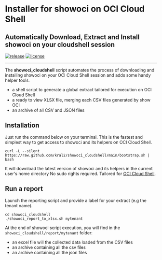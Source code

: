 # Installer for showoci on OCI Cloud Shell

## Automatically Download, Extract and Install showoci on your cloudshell session

[![release](https://img.shields.io/github/v/release/kral2/showoci_cloudshell?colorB=2067b8)](https://github.com/kral2/)
[![license](https://img.shields.io/github/license/kral2/showoci_cloudshell?colorB=2067b8)](https://github.com/kral2/showoci_cloudshell)

---

The **showoci_cloudshell** script automates the process of downloading and installing showoci on your OCI Cloud Shell session and adds some handy helper tools.

- a shell script to generate a global extract tailored for execution on OCI Cloud Shell
- a ready to view XLSX file, merging each CSV files generated by show OCI
- an archive of all CSV and JSON files

## Installation

Just run the command below on your terminal. This is the fastest and simplest way to get access to showoci and its helpers on OCI Cloud Shell.

``` shell
curl -L --silent https://raw.github.com/kral2/showoci_cloudshell/main/bootstrap.sh | bash
```

It will download the latest version of showoci and its helpers in the current user's home directory No sudo rights required. Tailored for [OCI Cloud Shell](https://docs.oracle.com/en-us/iaas/Content/API/Concepts/cloudshellintro.htm).

## Run a report

Launch the reporting script and provide a label for your extract (e.g the tenant name).

``` shell
cd showoci_cloudshell
./showoci_report_to_xlsx.sh mytenant
```

At the end of showoci script execution, you will find in the `showoci_cloudshell/report/mytenant` folder:

- an excel file will the collected data loaded from the CSV files
- an archive containing all the csv files
- an archive containing all the json files
